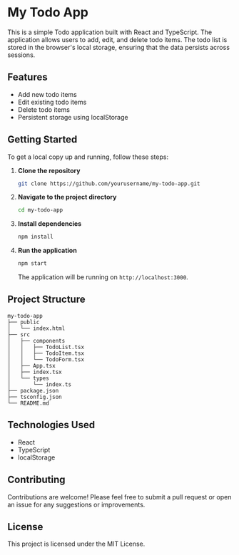 # My Todo App

This is a simple Todo application built with React and TypeScript. The application allows users to add, edit, and delete todo items. The todo list is stored in the browser's local storage, ensuring that the data persists across sessions.

## Features

- Add new todo items
- Edit existing todo items
- Delete todo items
- Persistent storage using localStorage

## Getting Started

To get a local copy up and running, follow these steps:

1. **Clone the repository**
   ```bash
   git clone https://github.com/yourusername/my-todo-app.git
   ```

2. **Navigate to the project directory**
   ```bash
   cd my-todo-app
   ```

3. **Install dependencies**
   ```bash
   npm install
   ```

4. **Run the application**
   ```bash
   npm start
   ```

   The application will be running on `http://localhost:3000`.

## Project Structure

```
my-todo-app
├── public
│   └── index.html
├── src
│   ├── components
│   │   ├── TodoList.tsx
│   │   ├── TodoItem.tsx
│   │   └── TodoForm.tsx
│   ├── App.tsx
│   ├── index.tsx
│   └── types
│       └── index.ts
├── package.json
├── tsconfig.json
└── README.md
```

## Technologies Used

- React
- TypeScript
- localStorage

## Contributing

Contributions are welcome! Please feel free to submit a pull request or open an issue for any suggestions or improvements.

## License

This project is licensed under the MIT License.